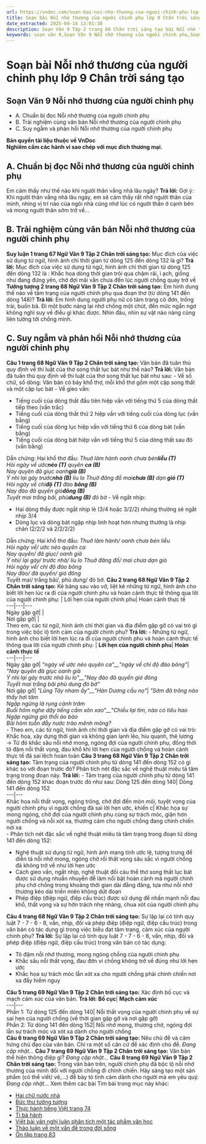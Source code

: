 ```yaml
---
url: https://vndoc.com/soan-bai-noi-nho-thuong-cua-nguoi-chinh-phu-lop-9-chan-troi-sang-tao-322178
title: Soạn bài Nỗi nhớ thương của người chinh phụ lớp 9 Chân trời sáng tạo - VnDoc.com
date_extracted: 2025-04-14 13:01:38
description: Soạn Văn 9 Tập 2 trang 66 Chân trời sáng tạo bài Nỗi nhớ thương của người chinh phụ gồm phần trả lời chi tiết, đầy đủ, bám sát các câu hỏi, yêu cầu trong SGK (chỉ có trên VnDoc). Mời các bạn tham khảo.
keywords: soạn văn 9,Soạn Văn 9 Nỗi nhớ thương của người chinh phụ,Soạn văn 9 Tập 2 trang 66 Chân trời sáng tạo,Nỗi nhớ thương của người chinh phụ lớp 9 Chân trời sáng tạo,Nỗi nhớ thương của người chinh phụ trang 66 lớp 9,Soạn Văn 9 Nỗi nhớ thương của người chinh phụ Chân trời sáng tạo,văn 9,ngữ văn 9,soạn văn 9 chân trời sáng tạo,soạn văn 9 tập 2,giải văn 9,soạn ngữ văn 9,giải ngữ văn 9,giải sgk ngữ văn 9
---
```


# Soạn bài Nỗi nhớ thương của người chinh phụ lớp 9 Chân trời sáng tạo
## **Soạn Văn 9 Nỗi nhớ thương của người chinh phụ**
  * A. Chuẩn bị đọc Nỗi nhớ thương của người chinh phụ
  * B. Trải nghiệm cùng văn bản Nỗi nhớ thương của người chinh phụ
  * C. Suy ngẫm và phản hồi Nỗi nhớ thương của người chinh phụ

**Bản quyền tài liệu thuộc về VnDoc**  
**Nghiêm cấm các hành vi sao chép với mục đích thương mại.**
## **A. Chuẩn bị đọc Nỗi nhớ thương của người chinh phụ**
Em cảm thấy như thế nào khi người thân vắng nhà lâu ngày?
**Trả lời:**
Gợi ý:
Khi người thân vắng nhà lâu ngày, em sẽ cảm thấy rất nhớ người thân của mình, nhing vị trí nào của ngôi nhà cũng nhớ lúc có người thân ở cạnh bên và mong người thân sớm trở về...
## **B. Trải nghiệm cùng văn bản Nỗi nhớ thương của người chinh phụ**
**Suy luận 1 trang 67 Ngữ Văn 9 Tập 2 Chân trời sáng tạo:** Mục đích của việc sử dụng từ ngữ, hình ảnh chỉ thời gian từ dòng 125 đến dòng 132 là gì?
**Trả lời:**
Mục đích của việc sử dụng từ ngữ, hình ảnh chỉ thời gian từ dòng 125 đến dòng 132 là : Khắc họa dòng thời gian trôi qua chậm rãi, ì ạch, giồng như đang đứng yên, chờ đợi mãi vẫn chưa đến lúc người chồng quay trở về
**Tưởng tượng 2 trang 68 Ngữ Văn 9 Tập 2 Chân trời sáng tạo:** Em hình dung thế nào về tâm trạng của người chinh phụ qua đoạn thơ \(từ dòng 141 đến dòng 148\)?
**Trả lời:**
Em hình dung người phụ nữ có tâm trạng cô đơn, trống trải, buồn bã. Đi một bước nàng lại nhớ chồng một chút, đến mức ngẩn ngơ không nghĩ suy về điều gì khác được. Nhìn đâu, nhìn sự vật nào nàng cũng liên tưởng tới chồng mình.
## **C. Suy ngẫm và phản hồi Nỗi nhớ thương của người chinh phụ**
**Câu 1 trang 68 Ngữ Văn 9 Tập 2 Chân trời sáng tạo:** Văn bản đã tuân thủ quy định về thi luật của thơ song thất lục bát như thế nào?
**Trả lời:**
Văn bản đã tuân thủ quy định về thi luật của thơ song thất lục bát như sau:
\- Về số chữ, số dòng: Văn bản có bảy khổ thơ, mỗi khổ thơ gồm một cặp song thất và một cặp lục bát
\- Về gieo vần:
  * Tiếng cuối của dòng thất đầu tiên hiệp vần với tiếng thứ 5 của dòng thất tiếp theo \(vần trắc\)
  * Tiếng cuối của dòng thất thứ 2 hiệp vần với tiếng cuối của dòng lục \(vần bằng\)
  * Tiếng cuối của dòng lục hiệp vần với tiếng thứ 6 của dòng bát \(vần bằng\)
  * Tiếng cuối của dòng bát hiệp vần với tiếng thứ 5 của dòng thất sau đó \(vần bằng\)

Dẫn chứng: Hai khổ thơ đầu:
_Thuở lâm hành oanh chưa bén**liễu \(T\)**_  
_Hỏi ngày về ước**nẻo \(T\)** quyên **ca \(B\)**_  
_Nay quyên đã giục oanh**già \(B\)**_  
_Ý nhi lại gáy trước**nhà \(B\)** líu lo_
 _Thuở đăng đồ mai**chưa \(B\)** dạn **gió \(T\)**_  
_Hỏi ngày về chỉ**độ** **\(T\)** đào **bông \(B\)**_  
_Nay đào đã quyến gió**đông \(B\)**_  
_Tuyết mai trắng bãi, phù**dung \(B\)** đỏ bờ_
\- Về ngắt nhịp:
  * Hai dòng thấy được ngắt nhịp lẻ \(3/4 hoặc 3/2/2\) nhưng thường sẽ ngắt nhịp 3/4
  * Dòng lục và dòng bát ngặp nhịp linh hoạt hơn nhưng thường là nhịp chãn \(2/2/2 và 2/2/2/2\)

Dẫn chứng: Hai khổ thơ đầu:
_Thuở lâm hành/ oanh chưa bén liễu_  
 _Hỏi ngày về/ ước nẻo quyên ca_  
 _Nay quyên/ đã giục/ oanh già_  
 _Ý nhi/ lại gáy/ trước nhà/ líu lo_
 _Thuở đăng đồ/ mai chưa dạn gió_  
 _Hỏi ngày về/ chỉ độ đào bông_  
 _Nay đào/ đã quyến/ gió đông_  
Tuyết mai/ trắng bãi/, phù dung/ đỏ bờ.
**Câu 2 trang 68 Ngữ Văn 9 Tập 2 Chân trời sáng tạo:** Kẻ bảng sau vào vở, liệt kê những từ ngữ, hình ảnh cho biết lời hẹn lúc ra đi của người chinh phu và hoàn cảnh thực tế thông qua lời của người chinh phụ:
| Lời hẹn của người chinh phu| Hoàn cảnh thực tế  
---|---|---  
Ngày gặp gỡ| |   
Nơi gặp gỡ| |   
Theo em, các từ ngữ, hình ảnh chỉ thời gian và địa điểm gặp gỡ có vai trò gì trong việc bộc lộ tình cảm của người chinh phụ?
**Trả lời:**
\- Những từ ngữ, hình ảnh cho biết lời hẹn lúc ra đi của người chinh phu và hoàn cảnh thực tế thông qua lời của người chinh phụ:
| **Lời hẹn của người chinh phu**| **Hoàn cảnh thực tế**  
---|---|---  
Ngày gặp gỡ|  _"ngày về ước nẻo quyên ca"__"ngày về chỉ độ đào bông"_| _"Nay quyên đã giục oanh già_  
 _Ý nhi lại gáy trước nhà líu lo"__"Nay đào đã quyến gió đông_  
 _Tuyết mai trắng bãi phù dung đỏ bờ"_  
Nơi gặp gỡ|  _"Lũng Tây nham ấy"__"Hán Dương cầu nọ"_| _"Sớm đã trông nào thấy hơi tăm_  
 _Ngập ngừng lá rụng cành trâm_  
 _Buổi hôm nghe dậy tiếng cầm xôn xao"__"Chiều lại tìm, nào có tiêu hao_  
 _Ngập ngừng gió thổi áo bào_  
 _Bãi hôm tuỗn đẫy nước trào mênh mông?_  
\- Theo em, các từ ngữ, hình ảnh chỉ thời gian và địa điểm gặp gỡ có vai trò: Khắc họa, xây dựng thời gian và không gian lạnh lẽo, hiu quạnh, thê lương → Từ đó khắc sâu nỗi nhớ mong, ngóng đợi của người chinh phụ, đồng thời tô đậm nỗi thất vọng, đau khổ khi lời hẹn của người chồng và hoàn cảnh thực tế đã sai lệch hoàn toàn
**Câu 3 trang 68 Ngữ Văn 9 Tập 2 Chân trời sáng tạo:** Tâm trạng của người chinh phụ từ dòng 141 đến dòng 152 có gì khác so với đoạn trước đó? Phân tích nét đặc sắc về nghệ thuật miêu tả tâm trạng trong đoạn này.
**Trả lời:**
\- Tâm trạng của người chinh phụ từ dòng 141 đến dòng 152 khác đoạn trước đó như sau:
Dòng 125 đến dòng 140| Dòng 141 đến dòng 152  
---|---  
Khắc họa nỗi thất vọng, ngóng trông, chờ đợi đến mòn mỏi, tuyệt vọng của người chinh phụ vì người chồng đã sai lời hẹn ước, khiến c| Khắc họa sự mong ngóng, chờ đợi của người chinh phụ cùng sự trách móc, giận hơn người chồng và nỗi xót xa, thương cảm cho người chồng đang chinh chiến nơi xa  
\- Phân tích nét đặc sắc về nghệ thuật miêu tả tâm trạng trong đoạn từ dòng 141 đến dòng 152:
  * Nghệ thuật sử dụng từ ngữ, hình ảnh mang tính ước lệ, tượng trưng để diễn tả nỗi nhớ mong, ngóng chờ rồi thất vọng sâu sắc vì người chồng đã không trở về như lời hẹn ước
  * Cách gieo vần, ngắt nhịp, nghệ thuật đối cảu thể thơ song thất lục bát được sử dụng nhuần nhuyễn để làm nổi bật hoàn cảnh mà người chinh phụ chờ chồng trong khoảng thời gian dài đằng đãng, tựa như nỗi nhớ thương kéo dài triền miên không dứt đoạn
  * Phép điệp \(điệp ngữ, điệp cấu trúc\) được sử dụng để nhấn mạnh nỗi đau khổ, thất vọng và sự hờn trách nhẹ nhàng, chua xót của người chinh phụ

**Câu 4 trang 68 Ngữ Văn 9 Tập 2 Chân trời sáng tạo:** Sự lặp lại có tính quy luật 7 - 7 - 6 - 8, vần, nhịp, đối và phép điệp \(điệp ngữ, điệp cấu trúc\) trong văn bản có tác dụng gì trong việc biểu đạt tâm trạng, cảm xúc của người chinh phụ?
**Trả lời:**
Sự lặp lại có tính quy luật 7 - 7 - 6 - 8, vần, nhịp, đối và phép điệp \(điệp ngữ, điệp cấu trúc\) trong văn bản có tác dụng:
  * Tô đậm nỗi nhớ thương, mong ngóng chồng của người chinh phụ
  * Khắc sâu nỗi thất vọng, đau đớn vì chồng không trở về đúng như lời hẹn ước
  * Khắc họa sự trách móc lẫn xót xa cho người chồng phải chinh chiến nơi xa đầy hiểm nguy

**Câu 5 trang 69 Ngữ Văn 9 Tập 2 Chân trời sáng tạo:** Xác định bố cục và mạch cảm xúc của văn bản.
**Trả lời:**
**Bố cục**| **Mạch cảm xúc**  
---|---  
Phần 1: Từ dòng 125 đến dòng 140| Nỗi thất vọng của người chinh phụ về sự sai hẹn của người chồng \(về thời gian gặp gỡ và nơi gặp gỡ\)  
Phần 2: Từ dòng 141 đến dòng 152| Nỗi nhớ mong, thương chờ, ngóng đợi lẫn sự trách móc và xót xa dành cho người chồng  
**Câu 6 trang 69 Ngữ Văn 9 Tập 2 Chân trời sáng tạo:** Nêu chủ đề và cảm hứng chủ đạo của văn bản. Chỉ ra một số căn cứ để xác định chủ đề.
_Đang cập nhật..._
**Câu 7 trang 69 Ngữ Văn 9 Tập 2 Chân trời sáng tạo:** Văn bản thể hiện thông điệp gì?
_Đang cập nhật..._
**Câu 8 trang 69 Ngữ Văn 9 Tập 2 Chân trời sáng tạo:** Trong văn bản trên, người chinh phụ đã bộc lộ nỗi nhớ thương của mình đối với người chồng đi chinh chiến. Hãy sáng tạo một sản phẩm \(có thể viết/ vẽ,...\) để bày tỏ tình cảm dành cho người mà em yêu quý.
_Đang cập nhật..._
Xem thêm các bài Tìm bài trong mục này khác:
  * [Hai chữ nước nhà](</soan-bai-hai-chu-nuoc-nha-lop-9-chan-troi-sang-tao-322186>)
  * [Bức thư tưởng tượng](</soan-bai-buc-thu-tuong-tuong-lop-9-chan-troi-sang-tao-322188>)
  * [Thực hành tiếng Việt trang 74](</soan-bai-thuc-hanh-tieng-viet-trang-74-lop-9-tap-2-chan-troi-sang-tao-322193>)
  * [Tì bà hành](</soan-bai-ti-ba-hanh-lop-9-chan-troi-sang-tao-322204>)
  * [Viết bài văn nghị luận phân tích một tác phẩm văn học](</soan-bai-viet-bai-van-nghi-luan-phan-tich-mot-tac-pham-van-hoc-van-ban-tho-lop-9-chan-troi-sang-tao-322207>)
  * [Thảo luận về một vấn đề trong đời sống](</soan-bai-thao-luan-ve-mot-van-de-trong-doi-song-lop-9-chan-troi-sang-tao-322208>)
  * [Ôn tập trang 83](</soan-bai-on-tap-trang-83-lop-9-tap-2-chan-troi-sang-tao-322211>)


